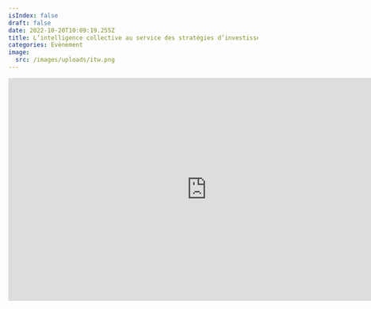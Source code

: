 ```yaml
---
isIndex: false
draft: false
date: 2022-10-20T10:09:19.255Z
title: L’intelligence collective au service des stratégies d’investissement.
categories: Evènement
image:
  src: /images/uploads/itw.png
---
```


<iframe src="https://player.vimeo.com/video/775278505?h=dfd479b51d" width="800" height="450" frameborder="0" allow="autoplay; fullscreen; picture-in-picture" allowfullscreen=""></iframe>